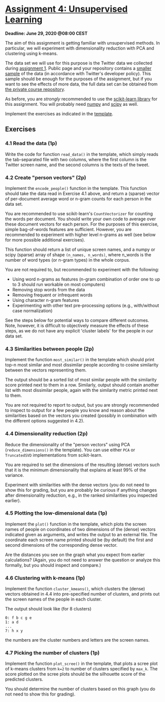 # [Assignment 4: Unsupervised Learning](https://snlp2020.github.io/a4/)

**Deadline: June 29, 2020 @08:00 CEST**

The aim of this assignment is getting familiar with unsupervised methods.
In particular, we will experiment with dimensionality reduction
with PCA and clustering using k-means.

The data set we will use for this purpose is the Twitter data
we collected during [assignment 1](https://snlp2020.github.io/a1/).
Public page and your repository contains
a [smaller sample](a4-corpus-small.tsv.gz) of the data
(in accordance with Twitter's developer policy).
This sample should be enough for the purposes of the assignment,
but if you want to see the effects of more data,
the full data set can be obtained from
[the private course repository](https://github.com/snlp2020/snlp).

As before, you are *strongly* recommended to use
the [scikit-learn library](https://scikit-learn.org) for this assignment.
You will probably need [numpy](https://numpy.org)
and [scipy](https://scipy.org/) as well.

Implement the exercises as indicated in the [template](a4.py).

## Exercises

### 4.1 Read the data  (1p)

Write the code for function `read_data()` in the template,
which simply reads the tab-separated file with two columns,
where the first column is the Twitter screen name,
and the second columns is the texts of the tweet.

### 4.2 Create "person vectors" (2p)

Implement the `encode_people()` function in the template.
This function should take the data read in Exercise 4.1 above,
and return a (sparse) vector of per-document average
word or n-gram counts for each person in the data set.

You are recommended to use scikit-learn's `CountVectorizer`
for counting the words per document.
You should write your own code to
average over these document vectors for each person.
For the purposes of this exercise,
simple bag-of-words features are sufficient.
However, you are recommended to experiment
with  higher level n-grams as well
(see below for more possible additional exercises).

This function should return a list of unique screen names,
and a numpy or scipy (sparse) array of shape `(n_names, n_words)`,
where n_words is the number of word types (or n-gram types)
in the whole corpus.

You are not required to, but recommended to experiment with the
following:

- Using word n-grams as features (n-gram combination of order one to up to 3
  should run workable on most computers)
- Removing stop words from the data
- Removing frequent or infrequent words
- Using character n-gram features 
- Experimenting with other text pre-processing options (e.g.,
  with/without case normalization)

See the steps below for potential ways to compare different outcomes.
Note, however, it is difficult to objectively measure the effects of
these steps, as we do not have any explicit 'cluster labels' for the people
in our data set.

### 4.3 Similarities between people (2p)

Implement the function `most_similar()` in the template
which should print top-n most similar and most dissimilar people
according to cosine similarity between the vectors representing them.

The output should be a sorted list of most similar people with the
similarity score printed next to them in a row.
Similarly, output should contain another list with most dissimilar people,
again with the similarity metric printed next to them.

You are not required to report to output, 
but you are strongly recommended to inspect to output
for a few people you know and reason
about the similarities based on the vectors you created
(possibly in combination with the different options suggested in 4.2).

### 4.4 Dimensionality reduction (2p)

Reduce the dimensionality of the "person vectors" using PCA
(`reduce_dimensions()` in the template).
You can use either `PCA` or `TruncatedSVD`
implementations from scikit-learn.

You are required to set the dimensions of the resulting (dense)
vectors such that it is the minimum dimensionality 
that explains at least 99% of the variance.

Experiment with similarities with the dense vectors
(you do not need to show this for grading,
but you are probably be curious if anything changes
after dimensionality reduction,
e.g., in the ranked similarities you inspected earlier).

### 4.5 Plotting the low-dimensional data (1p)

Implement the `plot()` function in the template,
which plots the screen names of people on coordinates 
of two dimensions of the (dense) vectors indicated given as arguments,
and writes the output to an external file.
The coordinate each screen name printed should be
(by default) the first and second dimensions of the corresponding dense vector.

Are the distances you see on the graph what you expect
from earlier calculations?
(Again, you do not need to answer the question or analyze this formally,
but you should inspect and compare.)

### 4.6 Clustering with k-means (1p)

Implement the function `cluster_kmeans()`,
which clusters the (dense) vectors obtained in 4.4
into pre-specified number of clusters,
and prints out the screen names of the people in each cluster.

The output should look like (for 8 clusters)
```
0: f b c g e
1: a d
...
7: h x y
```
the numbers are the cluster numbers and letters are
the screen names.

### 4.7 Picking the number of clusters (1p)

Implement the function `plot_scree()` in the template,
that plots a scree plot of k-means clusters
from `k=2` to number of clusters specified by `max_k`.
The score plotted on the scree plots should be
the silhouette score of the predicted clusters.

You should determine the number of clusters based on this graph
(you do not need to show this for grading).
